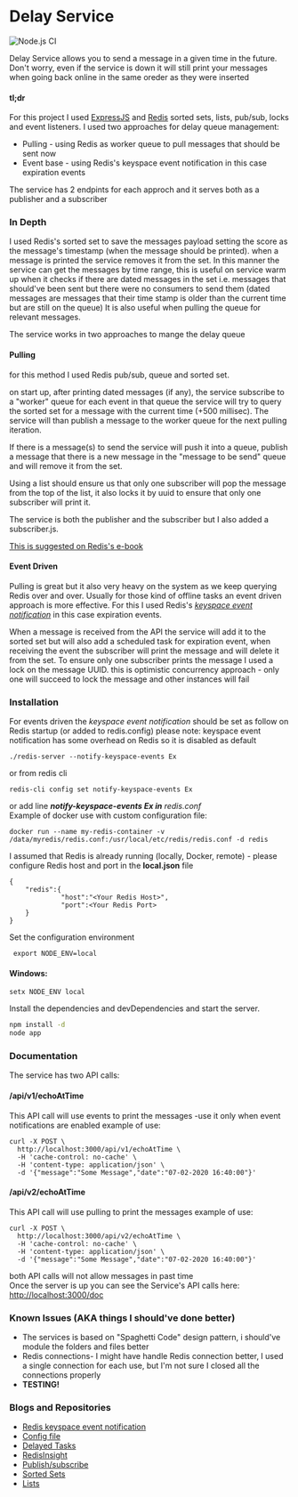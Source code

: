 
# Delay Service

![Node.js CI](https://github.com/nirarmon/redis-nodejs/workflows/Node.js%20CI/badge.svg?event=push)

Delay Service allows you to send a message in a given time in the future.
Don't worry, even if the service is down it will still print your messages when going back online in the same oreder as they were inserted 

#### tl;dr

For this project I used [ExpressJS](https://expressjs.com) and [Redis](https://redis.io) sorted sets, lists, pub/sub, locks and event listeners.
I used two approaches for delay queue management:
 - Pulling - using Redis as worker queue to pull messages that should be sent now
 - Event base -  using Redis's keyspace event notification in this case expiration events

The service has 2 endpints for each approch and it serves both as a    publisher and a subscriber

### In Depth
I used Redis's sorted set to save the messages payload setting the score as the message's timestamp (when the message should be printed). when a message is printed the service removes it from the set.
In this manner the service can get the messages by time range, this is useful on service warm up when it checks if there are dated messages in the set i.e. messages that should've been sent but there were no consumers to send them (dated messages are messages that their time stamp is older than the current time but are still on the queue)
It is also useful when pulling the queue for relevant messages.

The service works in two approaches to mange the delay queue

#### Pulling 
for this method I used Redis pub/sub, queue and sorted set. 

on start up, after printing dated messages (if any), the service subscribe to a "worker" queue for each event in that queue the service will try to query the sorted set for a message with the current time (+500 millisec).
The service will than publish a message to the worker queue for the next pulling iteration.

If there is a message(s) to send the service will push it into a queue, publish a message that there is a new message in the "message to be send" queue and will remove it from the set.

Using a list should ensure us that only one subscriber will pop the message from the top of the list, it also locks it by uuid to ensure that only one subscriber will print it. 

The service is both the publisher and the subscriber but I also added a subscriber.js.

[This is suggested on Redis's e-book](https://redislabs.com/ebook/part-2-core-concepts/chapter-6-application-components-in-redis/6-4-task-queues/6-4-2-delayed-tasks/)

#### Event Driven
Pulling is great but it also very heavy on the system as we keep querying Redis over and over.
Usually for those kind of offline tasks an event driven approach is more effective.
For this I used Redis's *[keyspace event notification](https://redis.io/topics/notifications)* in this case expiration events.

When a message is received from the API the service will add it to the sorted set but will also add a scheduled task for expiration event, when receiving the event the subscriber will print the message and will delete it from the set.
To ensure only one subscriber prints the message I used a lock on the message UUID. this is optimistic concurrency approach - only one will succeed to lock the message and other instances will fail


### Installation

For events driven the *keyspace event notification* should be set as follow on Redis startup (or added to redis.config)
please note: keyspace event notification has some overhead on Redis so it is disabled as default

    ./redis-server --notify-keyspace-events Ex
or from redis cli

    redis-cli config set notify-keyspace-events Ex
or add line  **_notify-keyspace-events Ex in_** _redis.conf_  
Example of docker use with custom configuration file: 

    docker run --name my-redis-container -v /data/myredis/redis.conf:/usr/local/etc/redis/redis.conf -d redis 

I assumed that Redis is already running (locally, Docker, remote) - please configure Redis host and port in the **local.json** file 

    {
        "redis":{
	        	 "host":"<Your Redis Host>",
        		 "port":<Your Redis Port>
        }
    }

Set the configuration environment

     export NODE_ENV=local

#### Windows:

    setx NODE_ENV local
    
Install the dependencies and devDependencies and start the server.

```sh
npm install -d
node app
```

### Documentation
The service has two API calls:
#### /api/v1/echoAtTime
This API call will use events to print the messages -use it only when event notifications are enabled
example of use:

    curl -X POST \
      http://localhost:3000/api/v1/echoAtTime \
      -H 'cache-control: no-cache' \
      -H 'content-type: application/json' \
      -d '{"message":"Some Message","date":"07-02-2020 16:40:00"}'
#### /api/v2/echoAtTime
This API call will use pulling to print the messages
example of use:

    curl -X POST \
      http://localhost:3000/api/v2/echoAtTime \
      -H 'cache-control: no-cache' \
      -H 'content-type: application/json' \
      -d '{"message":"Some Message","date":"07-02-2020 16:40:00"}'

both API calls will not allow messages in past time  
Once the server is up you can see the Service's API calls here:
[http://localhost:3000/doc](http://localhost:3000/doc)

### Known Issues (AKA things I should've done better)

 - The services is based on "Spaghetti Code" design pattern, i should've module the folders and files better
 - Redis connections- I might have handle Redis connection better, I used a single connection for each use, but  I'm not sure I closed all the connections properly 
 - **TESTING!** 
### Blogs and Repositories 
 - [Redis keyspace event notification](http://blog.codezuki.com/blog/2013/07/07/redis-queue)
 - [Config file](https://codeburst.io/config-module-cleaner-way-to-write-nodejs-configuration-files-cd96ecffbde7)
 - [Delayed Tasks](https://redislabs.com/ebook/part-2-core-concepts/chapter-6-application-components-in-redis/6-4-task-queues/6-4-2-delayed-tasks/)
 - [RedisInsight](https://redislabs.com/redisinsight/)
 - [Publish/subscribe](https://redislabs.com/ebook/part-2-core-concepts/chapter-3-commands-in-redis/3-6-publishsubscribe/)
 - [Sorted Sets](https://redislabs.com/ebook/part-2-core-concepts/chapter-3-commands-in-redis/3-5-sorted-sets/)
 - [Lists](https://redislabs.com/ebook/part-2-core-concepts/chapter-3-commands-in-redis/3-2-lists/)

